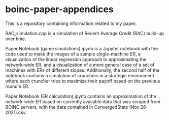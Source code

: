 # boinc-paper-appendices

This is a repository containing information related to my paper. 

RAC_simulation.cpp is a simulation of Recent Average Credit (RAC) build-up over time.

Paper Notebook (game simulations).ipynb is a Jupyter notebook with the code used to make the images of a sample single-machine ER, a visualization of the linear regression approach to approximating the network-wide ER, and a visualization of a more general case of a set of machines with ERs of different slopes. Additionally, the second half of the notebook contains a simulation of crunchers in a strategic environment where each cruncher tries to maximize their payoff based on the previous round's ER. 

Paper Notebook (ER calculation).ipynb contains an approximation of the network-wide ER based on currently available data that was scraped from BOINC servers, with the data contained in ConvergedStats (Nov 28 2021).csv.
